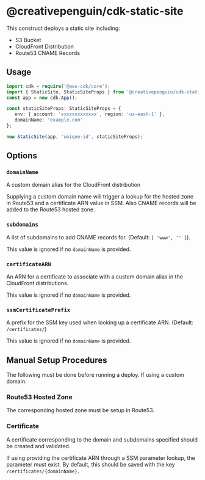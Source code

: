 # @creativepenguin/cdk-static-site

This construct deploys a static site including:

   * S3 Bucket
   * CloudFront Distribution
   * Route53 CNAME Records

## Usage

```typescript
import cdk = require('@aws-cdk/core');
import { StaticSite, StaticSiteProps } from '@creativepenguin/cdk-static-site';
const app = new cdk.App();

const staticSiteProps: StaticSiteProps = {
   env: { account: 'xxxxxxxxxxxxx', region: 'us-east-1' },
   domainName: 'example.com'
};

new StaticSite(app, 'unique-id', staticSiteProps);
```

## Options

### `domainName`

A custom domain alias for the CloudFront distribution

Supplying a custom domain name will trigger a lookup for the hosted zone in Route53 and a
certificate ARN value in SSM. Also CNAME records will be added to the Route53 hosted zone.

### `subdomains`

A list of subdomains to add CNAME records for. (Default: `[ 'www', '' ]`).

This value is ignored if no `domainName` is provided.

### `certificateARN`

An ARN for a certificate to associate with a custom domain alias in the CloudFront
distributions.

This value is ignored if no `domainName` is provided.

### `ssmCertificatePrefix`

A prefix for the SSM key used when looking up a certificate ARN. (Default: `/certificates/`)

This value is ignored if no `domainName` is provided.

## Manual Setup Procedures

The following must be done before running a deploy. If using a custom domain.

### Route53 Hosted Zone

The corresponding hosted zone must be setup in Route53.

### Certificate

A certificate corresponding to the domain and subdomains specified should be created and validated.

If using providing the certificate ARN through a SSM parameter lookup, the parameter must exist. By default, this should be saved with the key `/certificates/{domainName}`.
